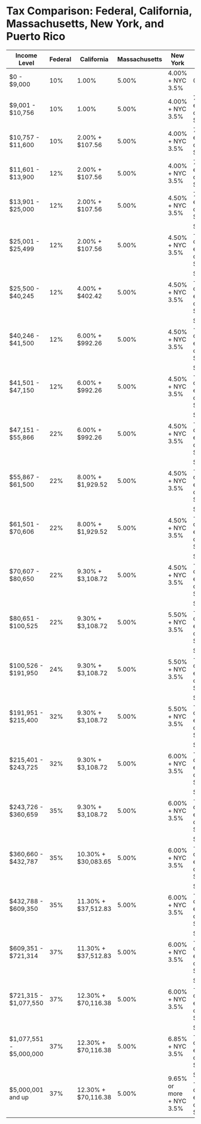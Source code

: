 # Tax Comparison: Federal, California, Massachusetts, New York, and Puerto Rico

| Income Level | Federal | California | Massachusetts | New York | Puerto Rico |
|--------------|---------|------------|---------------|----------|-------------|
| $0 - $9,000 | 10% | 1.00% | 5.00% | 4.00% + NYC 3.5% | 0% |
| $9,001 - $10,756 | 10% | 1.00% | 5.00% | 4.00% + NYC 3.5% | 7% of excess over $9,000 |
| $10,757 - $11,600 | 10% | 2.00% + $107.56 | 5.00% | 4.00% + NYC 3.5% | 7% of excess over $9,000 |
| $11,601 - $13,900 | 12% | 2.00% + $107.56 | 5.00% | 4.00% + NYC 3.5% | 7% of excess over $9,000 |
| $13,901 - $25,000 | 12% | 2.00% + $107.56 | 5.00% | 4.50% + NYC 3.5% | 7% of excess over $9,000 |
| $25,001 - $25,499 | 12% | 2.00% + $107.56 | 5.00% | 4.50% + NYC 3.5% | $1,120 + 14% of excess over $25,000 |
| $25,500 - $40,245 | 12% | 4.00% + $402.42 | 5.00% | 4.50% + NYC 3.5% | $1,120 + 14% of excess over $25,000 |
| $40,246 - $41,500 | 12% | 6.00% + $992.26 | 5.00% | 4.50% + NYC 3.5% | $1,120 + 14% of excess over $25,000 |
| $41,501 - $47,150 | 12% | 6.00% + $992.26 | 5.00% | 4.50% + NYC 3.5% | $3,430 + 25% of excess over $41,500 |
| $47,151 - $55,866 | 22% | 6.00% + $992.26 | 5.00% | 4.50% + NYC 3.5% | $3,430 + 25% of excess over $41,500 |
| $55,867 - $61,500 | 22% | 8.00% + $1,929.52 | 5.00% | 4.50% + NYC 3.5% | $3,430 + 25% of excess over $41,500 |
| $61,501 - $70,606 | 22% | 8.00% + $1,929.52 | 5.00% | 4.50% + NYC 3.5% | $8,430 + 33% of excess over $61,500 |
| $70,607 - $80,650 | 22% | 9.30% + $3,108.72 | 5.00% | 4.50% + NYC 3.5% | $8,430 + 33% of excess over $61,500 |
| $80,651 - $100,525 | 22% | 9.30% + $3,108.72 | 5.00% | 5.50% + NYC 3.5% | $8,430 + 33% of excess over $61,500 |
| $100,526 - $191,950 | 24% | 9.30% + $3,108.72 | 5.00% | 5.50% + NYC 3.5% | $8,430 + 33% of excess over $61,500 |
| $191,951 - $215,400 | 32% | 9.30% + $3,108.72 | 5.00% | 5.50% + NYC 3.5% | $8,430 + 33% of excess over $61,500 |
| $215,401 - $243,725 | 32% | 9.30% + $3,108.72 | 5.00% | 6.00% + NYC 3.5% | $8,430 + 33% of excess over $61,500 |
| $243,726 - $360,659 | 35% | 9.30% + $3,108.72 | 5.00% | 6.00% + NYC 3.5% | $8,430 + 33% of excess over $61,500 |
| $360,660 - $432,787 | 35% | 10.30% + $30,083.65 | 5.00% | 6.00% + NYC 3.5% | $8,430 + 33% of excess over $61,500 |
| $432,788 - $609,350 | 35% | 11.30% + $37,512.83 | 5.00% | 6.00% + NYC 3.5% | $8,430 + 33% of excess over $61,500 |
| $609,351 - $721,314 | 37% | 11.30% + $37,512.83 | 5.00% | 6.00% + NYC 3.5% | $8,430 + 33% of excess over $61,500 |
| $721,315 - $1,077,550 | 37% | 12.30% + $70,116.38 | 5.00% | 6.00% + NYC 3.5% | $8,430 + 33% of excess over $61,500 |
| $1,077,551 - $5,000,000 | 37% | 12.30% + $70,116.38 | 5.00% | 6.85% + NYC 3.5% | $8,430 + 33% of excess over $61,500 |
| $5,000,001 and up | 37% | 12.30% + $70,116.38 | 5.00% | 9.65% or more + NYC 3.5% | $8,430 + 33% of excess over $61,500 | 